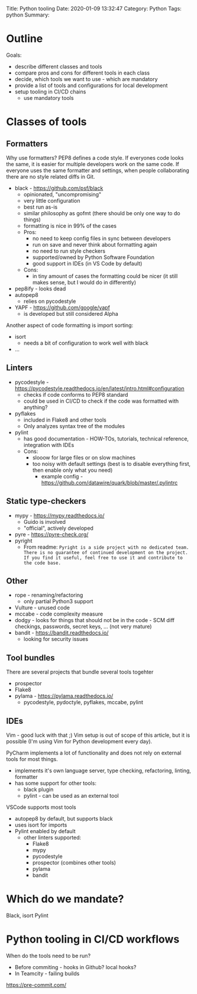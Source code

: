 Title: Python tooling
Date: 2020-01-09 13:32:47
Category: Python
Tags: python
Summary:

# Outline
Goals:

- describe different classes and tools
- compare pros and cons for different tools in each class
- decide, which tools we want to use - which are mandatory
- provide a list of tools and configurations for local development
- setup tooling in CI/CD chains
	- use mandatory tools

# Classes of tools

## Formatters
Why use formatters?
PEP8 defines a code style. If everyones code looks the same, it is easier for
multiple developers work on the same code. If everyone uses the same formatter
and settings, when people collaborating there are no style related diffs in
Git.

- black - https://github.com/psf/black
	- opinionated, "uncompromising"
	- very little configuration
	- best  run as-is
	- similar philosophy as gofmt (there should be only one way to do things)
	- formatting is nice in 99% of the cases
	- Pros:
		- no need to keep config files in sync between developers
		- run on save and never think about formatting again
		- no need to run style checkers
		- supported/owned by Python Software Foundation
		- good support in IDEs (in VS Code by default)
	- Cons:
		- in tiny amount of cases the formatting could be nicer (it still makes
			sense, but I would do in differently)
- pep8ify - looks dead
- autopep8
	- relies on pycodestyle
- YAPF - https://github.com/google/yapf
	- is developed but still considered Alpha

Another aspect of code formatting is import sorting:

- isort
	- needs a bit of configuration to work well with black
- ...

## Linters
- pycodestyle - https://pycodestyle.readthedocs.io/en/latest/intro.html#configuration
	- checks if code conforms to PEP8 standard
	- could be used in CI/CD to check if the code was formatted with anything?
- pyflakes
	- included in Flake8 and other tools
	- Only analyzes syntax tree of the modules
- pylint
	- has good documentation - HOW-TOs, tutorials, technical reference,
	integration with IDEs
	- Cons:
		- slooow for large files or on slow machines
		- too noisy with default settings (best is to disable everything
		first, then enable only what you need)
			- example config - https://github.com/datawire/quark/blob/master/.pylintrc

## Static type-checkers
- mypy - https://mypy.readthedocs.io/
	- Guido is involved
	- "official", actively developed
- pyre - https://pyre-check.org/
- pyright
	- From readme: `Pyright is a side project with no dedicated team. There is
	no guarantee of continued development on the project. If you find it useful,
	feel free to use it and contribute to the code base.`


## Other
- rope - renaming/refactoring
	- only partial Python3 support
- Vulture - unused code
- mccabe - code complexity measure
- dodgy - looks for things that  should not be in the code - SCM diff checkings,
passwords, secret keys, ... (not very mature)
- bandit - https://bandit.readthedocs.io/
	- looking for security issues

## Tool bundles
There are several projects that bundle several tools togehter
- prospector
- Flake8
- pylama - https://pylama.readthedocs.io/
	- pycodestyle, pydoctyle, pyflakes, mccabe, pylint

## IDEs
Vim - good luck with that ;) Vim setup is out of scope of this
article, but it is possible (I'm using Vim for Python development every day).

PyCharm implements a lot of functionality and does not rely on external tools
for most things.

- implements it's own language server, type checking, refactoring, linting,
formatter
- has some support for other tools:
	- black plugin
	- pylint - can be used as an external tool

VSCode supports most tools

- autopep8 by default, but supports black
- uses isort for imports
- Pylint enabled by default
	- other linters supported:
		- Flake8
		- mypy
		- pycodestyle
		- prospector (combines other tools)
		- pylama
		- bandit

# Which do we mandate?
Black, isort
Pylint

# Python tooling in CI/CD workflows
When do the tools need to be run?
- Before commiting - hooks in Github? local hooks?
- In Teamcity - failing builds

https://pre-commit.com/
